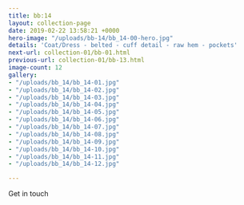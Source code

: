 ```yaml
---
title: bb:14
layout: collection-page
date: 2019-02-22 13:58:21 +0000
hero-image: "/uploads/bb-14/bb_14-00-hero.jpg"
details: 'Coat/Dress - belted - cuff detail - raw hem - pockets'
next-url: collection-01/bb-01.html
previous-url: collection-01/bb-13.html
image-count: 12
gallery:
- "/uploads/bb_14/bb_14-01.jpg"
- "/uploads/bb_14/bb_14-02.jpg"
- "/uploads/bb_14/bb_14-03.jpg"
- "/uploads/bb_14/bb_14-04.jpg"
- "/uploads/bb_14/bb_14-05.jpg"
- "/uploads/bb_14/bb_14-06.jpg"
- "/uploads/bb_14/bb_14-07.jpg"
- "/uploads/bb_14/bb_14-08.jpg"
- "/uploads/bb_14/bb_14-09.jpg"
- "/uploads/bb_14/bb_14-10.jpg"
- "/uploads/bb_14/bb_14-11.jpg"
- "/uploads/bb_14/bb_14-12.jpg"

---
```

Get in touch